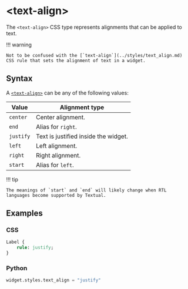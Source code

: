 # &lt;text-align&gt;

The `<text-align>` CSS type represents alignments that can be applied to text.

!!! warning

    Not to be confused with the [`text-align`](../styles/text_align.md) CSS rule that sets the alignment of text in a widget.

## Syntax

A [`<text-align>`](/css_types/text_align) can be any of the following values:

| Value     | Alignment type                       |
|-----------|--------------------------------------|
| `center`  | Center alignment.                    |
| `end`     | Alias for `right`.                   |
| `justify` | Text is justified inside the widget. |
| `left`    | Left alignment.                      |
| `right`   | Right alignment.                     |
| `start`   | Alias for `left`.                    |

!!! tip

    The meanings of `start` and `end` will likely change when RTL languages become supported by Textual.

## Examples

### CSS

```sass
Label {
    rule: justify;
}
```

### Python

```py
widget.styles.text_align = "justify"
```
